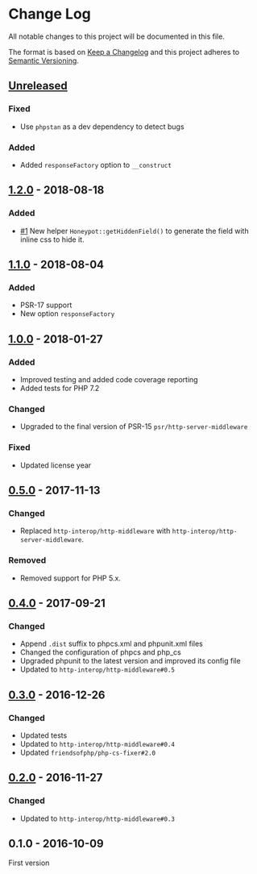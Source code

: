 # Change Log

All notable changes to this project will be documented in this file.

The format is based on [Keep a Changelog](http://keepachangelog.com/) 
and this project adheres to [Semantic Versioning](http://semver.org/).

## [Unreleased]

### Fixed

- Use `phpstan` as a dev dependency to detect bugs

### Added

- Added `responseFactory` option to `__construct`

## [1.2.0] - 2018-08-18

### Added

- [#1] New helper `Honeypot::getHiddenField()` to generate the field with inline css to hide it.

## [1.1.0] - 2018-08-04

### Added

- PSR-17 support
- New option `responseFactory`

## [1.0.0] - 2018-01-27

### Added

- Improved testing and added code coverage reporting
- Added tests for PHP 7.2

### Changed

- Upgraded to the final version of PSR-15 `psr/http-server-middleware`

### Fixed

- Updated license year

## [0.5.0] - 2017-11-13

### Changed

- Replaced `http-interop/http-middleware` with  `http-interop/http-server-middleware`.

### Removed

- Removed support for PHP 5.x.

## [0.4.0] - 2017-09-21

### Changed

- Append `.dist` suffix to phpcs.xml and phpunit.xml files
- Changed the configuration of phpcs and php_cs
- Upgraded phpunit to the latest version and improved its config file
- Updated to `http-interop/http-middleware#0.5`

## [0.3.0] - 2016-12-26

### Changed

- Updated tests
- Updated to `http-interop/http-middleware#0.4`
- Updated `friendsofphp/php-cs-fixer#2.0`

## [0.2.0] - 2016-11-27

### Changed

- Updated to `http-interop/http-middleware#0.3`

## 0.1.0 - 2016-10-09

First version

[#1]: https://github.com/middlewares/honeypot/issues/1

[Unreleased]: https://github.com/middlewares/honeypot/compare/v1.2.0...HEAD
[1.2.0]: https://github.com/middlewares/honeypot/compare/v1.1.0...v1.2.0
[1.1.0]: https://github.com/middlewares/honeypot/compare/v1.0.0...v1.1.0
[1.0.0]: https://github.com/middlewares/honeypot/compare/v0.5.0...v1.0.0
[0.5.0]: https://github.com/middlewares/honeypot/compare/v0.4.0...v0.5.0
[0.4.0]: https://github.com/middlewares/honeypot/compare/v0.3.0...v0.4.0
[0.3.0]: https://github.com/middlewares/honeypot/compare/v0.2.0...v0.3.0
[0.2.0]: https://github.com/middlewares/honeypot/compare/v0.1.0...v0.2.0

